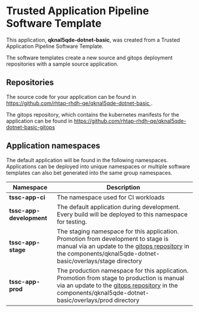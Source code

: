 # Trusted Application Pipeline Software Template

This application, **qknal5qde-dotnet-basic**, was created from a Trusted Application Pipeline Software Template.

The software templates create a new source and gitops deployment repositories with a sample source application. 

## Repositories

The source code for your application can be found in [https://github.com/rhtap-rhdh-qe/qknal5qde-dotnet-basic ](https://github.com/rhtap-rhdh-qe/qknal5qde-dotnet-basic ).
 
The gitops repository, which contains the kubernetes manifests for the application can be found in 
[https://github.com/rhtap-rhdh-qe/qknal5qde-dotnet-basic-gitops ](https://github.com/rhtap-rhdh-qe/qknal5qde-dotnet-basic-gitops ) 

## Application namespaces 

The default application will be found in the following namespaces. Applications can be deployed into unique namespaces or multiple software templates can also bet generated into the same group namespaces.  

|  Namespace   |  Description   |  
| -------- | -------- |
| **tssc-app-ci** | The namespace used for CI workloads |
| **tssc-app-development** | The default application during development. Every build will be deployed to this namespace for testing. |
| **tssc-app-stage** | The staging namespace for this application. Promotion from development to stage is manual via an update to the [gitops repository](https://github.com/rhtap-rhdh-qe/qknal5qde-dotnet-basic-gitops ) in the components/qknal5qde-dotnet-basic/overlays/stage directory |
| **tssc-app-prod** | The production namespace for this application. Promotion from stage to production is manual via an update to the [gitops repository](https://github.com/rhtap-rhdh-qe/qknal5qde-dotnet-basic-gitops ) in the components/qknal5qde-dotnet-basic/overlays/prod directory |